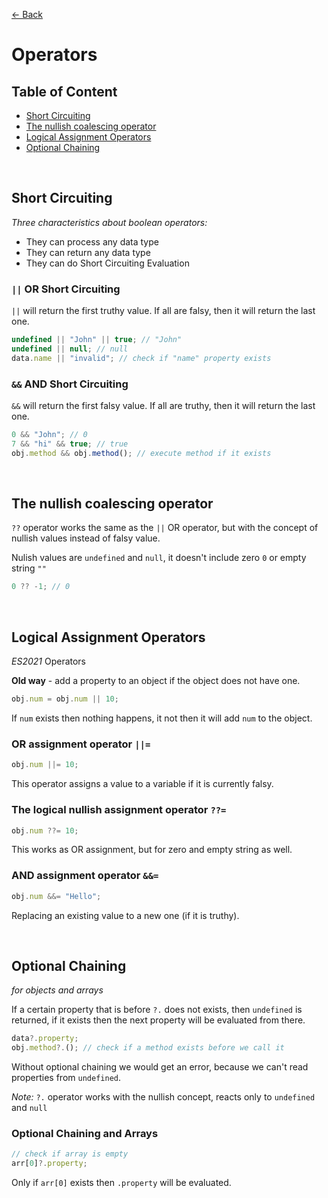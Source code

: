 [&larr; Back](./README.md)

# Operators

## Table of Content

- [Short Circuiting](#short-circuiting)
- [The nullish coalescing operator](#the-nullish-coalescing-operator)
- [Logical Assignment Operators](#logical-assignment-operators)
- [Optional Chaining](#optional-chaining)

<br>

## Short Circuiting

_Three characteristics about boolean operators:_

- They can process any data type
- They can return any data type
- They can do Short Circuiting Evaluation

### `||` OR Short Circuiting

`||` will return the first truthy value. If all are falsy, then it will return the last one.

```js
undefined || "John" || true; // "John"
undefined || null; // null
data.name || "invalid"; // check if "name" property exists
```

### `&&` AND Short Circuiting

`&&` will return the first falsy value. If all are truthy, then it will return the last one.

```js
0 && "John"; // 0
7 && "hi" && true; // true
obj.method && obj.method(); // execute method if it exists
```

<br>

## The nullish coalescing operator

`??` operator works the same as the `||` OR operator, but with the concept of nullish values instead of falsy value.

Nulish values are `undefined` and `null`, it doesn't include zero `0` or empty string `""`

```js
0 ?? -1; // 0
```

<br>

## Logical Assignment Operators

_ES2021_ Operators

**Old way** - add a property to an object if the object does not have one.

```js
obj.num = obj.num || 10;
```

If `num` exists then nothing happens, it not then it will add `num` to the object.

### OR assignment operator `||=`

```js
obj.num ||= 10;
```

This operator assigns a value to a variable if it is currently falsy.

### The logical nullish assignment operator `??=`

```js
obj.num ??= 10;
```

This works as OR assignment, but for zero and empty string as well.

### AND assignment operator `&&=`

```js
obj.num &&= "Hello";
```

Replacing an existing value to a new one (if it is truthy).

<br>

## Optional Chaining

_for objects and arrays_

If a certain property that is before `?.` does not exists, then `undefined` is returned, if it exists then the next property will be evaluated from there.

```js
data?.property;
obj.method?.(); // check if a method exists before we call it
```

Without optional chaining we would get an error, because we can't read properties from `undefined`.

_Note:_ `?.` operator works with the nullish concept, reacts only to `undefined` and `null`

### Optional Chaining and Arrays

```js
// check if array is empty
arr[0]?.property;
```

Only if `arr[0]` exists then `.property` will be evaluated.

<br>
